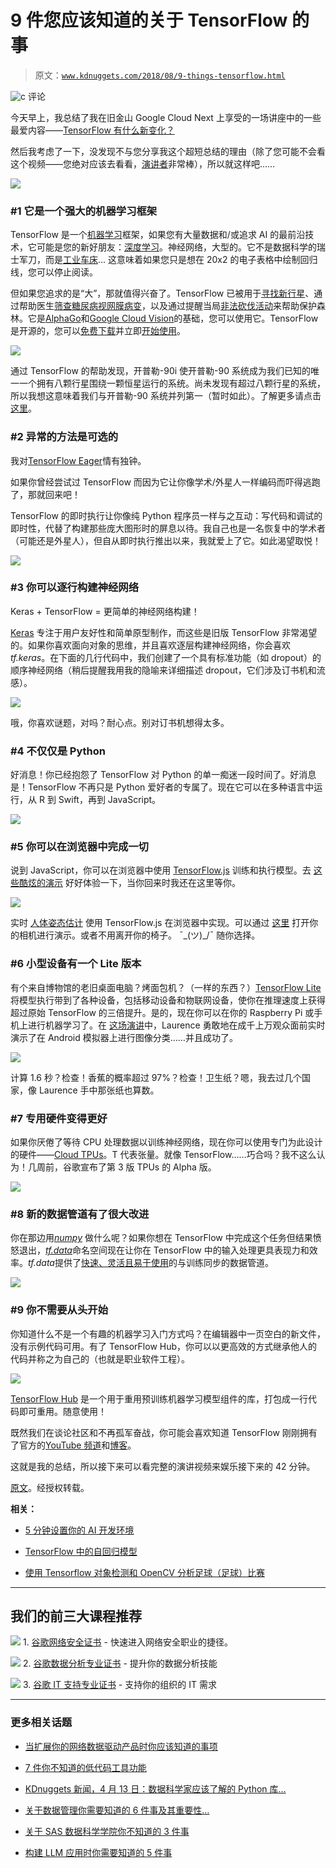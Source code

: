 # 9 件您应该知道的关于 TensorFlow 的事

> 原文：[`www.kdnuggets.com/2018/08/9-things-tensorflow.html`](https://www.kdnuggets.com/2018/08/9-things-tensorflow.html)

![c](img/3d9c022da2d331bb56691a9617b91b90.png) 评论

今天早上，我总结了我在旧金山 Google Cloud Next 上享受的一场讲座中的一些最爱内容——[TensorFlow 有什么新变化？](https://www.youtube.com/watch?v=MR7w8ARAS2Y)

然后我考虑了一下，没发现不与您分享我这个超短总结的理由（除了您可能不会看这个视频——您绝对应该去看看，[演讲者](https://twitter.com/lmoroney)非常棒），所以就这样吧……

![](img/bbae9f13e8b0cf2e1c8afe3a2c4e5c05.png)

### #1 它是一个强大的机器学习框架

TensorFlow 是一个[机器学习](https://hackernoon.com/the-simplest-explanation-of-machine-learning-youll-ever-read-bebc0700047c)框架，如果您有大量数据和/或追求 AI 的最前沿技术，它可能是您的新好朋友：[深度学习](https://github.com/kozyrkov/deep-learning-walkthrough)。神经网络，大型的。它不是数据科学的瑞士军刀，而是[工业车床](http://www.industrytap.com/worlds-largest-lathe-sale/14280)… 这意味着如果您只是想在 20x2 的电子表格中绘制回归线，您可以停止阅读。

但如果您追求的是“大”，那就值得兴奋了。TensorFlow 已被用于[寻找新行星](https://www.nbcnews.com/mach/video/nasa-s-kepler-telescope-discovered-a-new-exoplanet-with-google-s-help-1121785923978)、通过帮助医生[筛查糖尿病视网膜病变](https://www.wired.com/2016/11/googles-ai-reads-retinas-prevent-blindness-diabetics/)，以及通过提醒当局[非法砍伐活动](https://www.blog.google/technology/ai/fight-against-illegal-deforestation-tensorflow/)来帮助保护森林。它是[AlphaGo](https://www.youtube.com/watch?v=vFr3K2DORc8)和[Google Cloud Vision](https://cloud.google.com/vision/)的基础，您可以使用它。TensorFlow 是开源的，您可以[免费下载](https://www.tensorflow.org/install/)并立即[开始使用](https://www.datacamp.com/community/tutorials/tensorflow-tutorial)。

![](img/1a4d3f93207959e69e9d7dc3ac0ad5f0.png)

通过 TensorFlow 的帮助发现，开普勒-90i 使开普勒-90 系统成为我们已知的唯一一个拥有八颗行星围绕一颗恒星运行的系统。尚未发现有超过八颗行星的系统，所以我想这意味着我们与开普勒-90 系统并列第一（暂时如此）。了解更多请点击[这里](https://www.nbcnews.com/mach/video/nasa-s-kepler-telescope-discovered-a-new-exoplanet-with-google-s-help-1121785923978)。

### #2 异常的方法是可选的

我对[TensorFlow Eager](https://www.tensorflow.org/guide/eager)情有独钟。

如果你曾经尝试过 TensorFlow 而因为它让你像学术/外星人一样编码而吓得逃跑了，那就回来吧！

TensorFlow 的即时执行让你像纯 Python 程序员一样与之互动：写代码和调试的即时性，代替了构建那些庞大图形时的屏息以待。我自己也是一名恢复中的学术者（可能还是外星人），但自从即时执行推出以来，我就爱上了它。如此渴望取悦！

![](img/bcf8623186b7df51d7b949e285af7002.png)

### #3 你可以逐行构建神经网络

Keras + TensorFlow = 更简单的神经网络构建！

[Keras](https://keras.io/) 专注于用户友好性和简单原型制作，而这些是旧版 TensorFlow 非常渴望的。如果你喜欢面向对象的思维，并且喜欢逐层构建神经网络，你会喜欢 *tf.keras*。在下面的几行代码中，我们创建了一个具有标准功能（如 dropout）的顺序神经网络（稍后提醒我用我的隐喻来详细描述 dropout，它们涉及订书机和流感）。

![](img/82bb330f2407f09dbc7a6e0acdf34e77.png)

哦，你喜欢谜题，对吗？耐心点。别对订书机想得太多。

### #4 不仅仅是 Python

好消息！你已经抱怨了 TensorFlow 对 Python 的单一痴迷一段时间了。好消息是！TensorFlow 不再只是 Python 爱好者的专属了。现在它可以在多种语言中运行，从 R 到 Swift，再到 JavaScript。

![](img/e8389e3db1a88b0f31c81b68ceaa0382.png)

### #5 你可以在浏览器中完成一切

说到 JavaScript，你可以在浏览器中使用 [TensorFlow.js](https://medium.com/tensorflow/introducing-tensorflow-js-machine-learning-in-javascript-bf3eab376db) 训练和执行模型。去 [这些酷炫的演示](https://js.tensorflow.org/) 好好体验一下，当你回来时我还在这里等你。

![](img/9f39a419f5b5a23862257b8597d138a2.png)

实时 [人体姿态估计](https://medium.com/tensorflow/real-time-human-pose-estimation-in-the-browser-with-tensorflow-js-7dd0bc881cd5) 使用 TensorFlow.js 在浏览器中实现。可以通过 [这里](https://storage.googleapis.com/tfjs-models/demos/posenet/camera.html) 打开你的相机进行演示。或者不用离开你的椅子。 ¯\_(ツ)_/¯ 随你选择。

### #6 小型设备有一个 Lite 版本

有个来自博物馆的老旧桌面电脑？烤面包机？（一样的东西？）[TensorFlow Lite](https://www.tensorflow.org/mobile/tflite/) 将模型执行带到了各种设备，包括移动设备和物联网设备，使你在推理速度上获得超过原始 TensorFlow 的三倍提升。是的，现在你可以在你的 Raspberry Pi 或手机上进行机器学习了。在 [这场演讲](https://www.youtube.com/watch?v=MR7w8ARAS2Y)中，Laurence 勇敢地在成千上万观众面前实时演示了在 Android 模拟器上进行图像分类……并且成功了。

![](img/44be9f57f6e4bccd43ebd709812b35b9.png)

计算 1.6 秒？检查！香蕉的概率超过 97%？检查！卫生纸？嗯，我去过几个国家，像 Laurence 手中那张纸也算数。

### #7 专用硬件变得更好

如果你厌倦了等待 CPU 处理数据以训练神经网络，现在你可以使用专门为此设计的硬件——[Cloud TPUs](https://cloud.google.com/tpu/)。T 代表张量。就像 TensorFlow……巧合吗？我不这么认为！几周前，谷歌宣布了第 3 版 TPUs 的 Alpha 版。

![](img/f882bad874f68c3e52d7b05574802535.png)

### #8 新的数据管道有了很大改进

你在那边用[*numpy*](https://docs.scipy.org/doc/numpy/reference/) 做什么呢？如果你想在 TensorFlow 中完成这个任务但结果愤怒退出，[*tf.data*](https://www.tensorflow.org/guide/datasets)命名空间现在让你在 TensorFlow 中的输入处理更具表现力和效率。*tf.data*提供了[快速、灵活且易于使用](https://www.youtube.com/watch?v=uIcqeP7MFH0)的与训练同步的数据管道。

![](img/e3e978b53b16463ca4c0441f06a17940.png)

### #9 你不需要从头开始

你知道什么不是一个有趣的机器学习入门方式吗？在编辑器中一页空白的新文件，没有示例代码可用。有了 TensorFlow Hub，你可以以更高效的方式继承他人的代码并称之为自己的（也就是职业软件工程）。

![](img/56878646f019142ccfb436411599b01b.png)

[TensorFlow Hub](https://www.tensorflow.org/hub/) 是一个用于重用预训练机器学习模型组件的库，打包成一行代码即可重用。随意使用！

既然我们在谈论社区和不再孤军奋战，你可能会喜欢知道 TensorFlow 刚刚拥有了官方的[YouTube 频道](https://www.youtube.com/channel/UC0rqucBdTuFTjJiefW5t-IQ)和[博客](https://medium.com/tensorflow)。

这就是我的总结，所以接下来可以看完整的演讲视频来娱乐接下来的 42 分钟。

[原文](https://hackernoon.com/9-things-you-should-know-about-tensorflow-9cf0a05e4995)。经授权转载。

**相关：**

+   [5 分钟设置你的 AI 开发环境](https://www.kdnuggets.com/2018/08/ai-dev-environment.html)

+   [TensorFlow 中的自回归模型](https://www.kdnuggets.com/2018/08/autoregressive-models-tensorflow.html)

+   [使用 Tensorflow 对象检测和 OpenCV 分析足球（足球）比赛](https://www.kdnuggets.com/2018/07/analyze-soccer-game-using-tensorflow-object-detection-opencv.html)

* * *

## 我们的前三大课程推荐

![](img/0244c01ba9267c002ef39d4907e0b8fb.png) 1\. [谷歌网络安全证书](https://www.kdnuggets.com/google-cybersecurity) - 快速进入网络安全职业的捷径。

![](img/e225c49c3c91745821c8c0368bf04711.png) 2\. [谷歌数据分析专业证书](https://www.kdnuggets.com/google-data-analytics) - 提升你的数据分析技能

![](img/0244c01ba9267c002ef39d4907e0b8fb.png) 3\. [谷歌 IT 支持专业证书](https://www.kdnuggets.com/google-itsupport) - 支持你的组织的 IT 需求

* * *

### 更多相关话题

+   [当扩展你的网络数据驱动产品时你应该知道的事项](https://www.kdnuggets.com/2023/08/things-know-scaling-web-datadriven-product.html)

+   [7 件你不知道的低代码工具功能](https://www.kdnuggets.com/2022/09/7-things-didnt-know-could-low-code-tool.html)

+   [KDnuggets 新闻，4 月 13 日：数据科学家应该了解的 Python 库…](https://www.kdnuggets.com/2022/n15.html)

+   [关于数据管理你需要知道的 6 件事及其重要性…](https://www.kdnuggets.com/2022/05/6-things-need-know-data-management-matters-computer-vision.html)

+   [关于 SAS 数据科学学院你不知道的 3 件事](https://www.kdnuggets.com/2022/07/sas-3-things-didnt-know-sas-academy-data-science.html)

+   [构建 LLM 应用时你需要知道的 5 件事](https://www.kdnuggets.com/2023/08/5-things-need-know-building-llm-applications.html)
